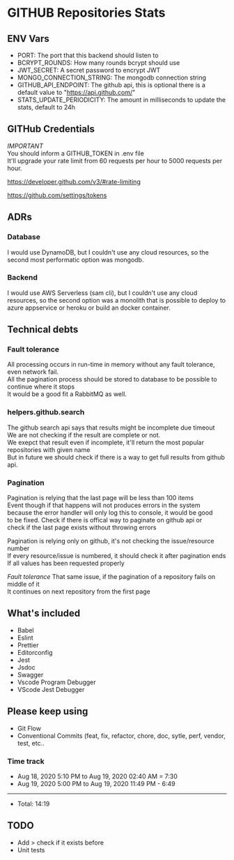 # GITHUB Repositories Stats
  
## ENV Vars
  
* PORT: The port that this backend should listen to  
* BCRYPT_ROUNDS: How many rounds bcrypt should use  
* JWT_SECRET: A secret password to encrypt JWT  
* MONGO_CONNECTION_STRING: The mongodb connection string  
* GITHUB_API_ENDPOINT: The github api, this is optional there is a default value to "https://api.github.com/"  
* STATS_UPDATE_PERIODICITY: The amount in milliseconds to update the stats, default to 24h  

## GITHub Credentials
*IMPORTANT*  
You should inform a GITHUB_TOKEN in .env file  
It'll upgrade your rate limit from 60 requests per hour to 5000 requests per hour.  

https://developer.github.com/v3/#rate-limiting  
  
https://github.com/settings/tokens  
  
## ADRs  
  
### Database  
  
I would use DynamoDB, but I couldn't use any cloud resources, so the second most performatic option was mongodb.  
  
### Backend  
  
I would use AWS Serverless (sam cli), but I couldn't use any cloud resources, so the second option was a monolith that   is possible to deploy to azure appservice or heroku or build an docker container.  
  
## Technical debts  
  
### Fault tolerance  
  
All processing occurs in run-time in memory without any fault tolerance, even network fail.  
All the pagination process should be stored to database to be possible to continue where it stops  
It would be a good fit a RabbitMQ as well.  
  
### helpers.github.search  
  
The github search api says that results might be incomplete due timeout  
We are not checking if the result are complete or not.  
We exepct that result even if incomplete, it'll return the most popular repositories with given name  
But in future we should check if there is a way to get full results from github api.  
  
### Pagination  
  
Pagination is relying that the last page will be less than 100 items  
Event though if that happens will not produces errors in the system  
because the error handler will only log this to console, it would be good  
to be fixed. Check if there is offical way to paginate on github api or  
check if the last page exists without throwing errors  
  
Pagination is relying only on github, it's not checking the issue/resource number  
If every resource/issue is numbered, it should check it after pagination ends  
If all values has been requested properly  
  
*Fault tolerance* That same issue, if the pagination of a repository fails on middle of it  
It continues on next repository from the first page  
  
## What's included  
  
* Babel
* Eslint
* Prettier
* Editorconfig
* Jest
* Jsdoc
* Swagger
* Vscode Program Debugger
* VScode Jest Debugger
  
## Please keep using  
  
* Git Flow  
* Conventional Commits (feat, fix, refactor, chore, doc, sytle, perf, vendor, test, etc..  
  
### Time track  
  
* Aug 18, 2020 5:10 PM  to  Aug 19, 2020 02:40 AM  =  7:30  
* Aug 19, 2020 5:00 PM  to  Aug 19, 2020 11:49 PM  -  6:49  
---  
* Total: 14:19  
  
## TODO
  
* Add > check if it exists before  
* Unit tests  
